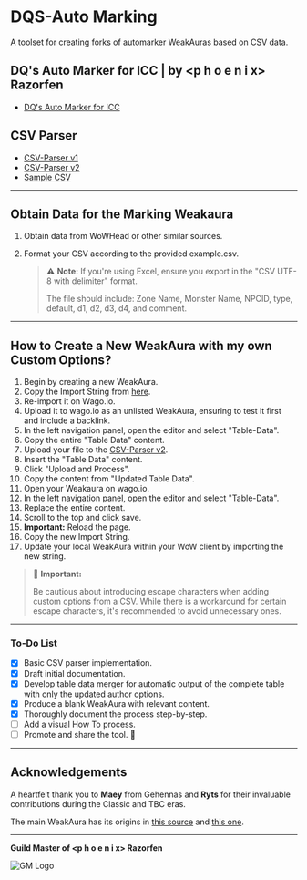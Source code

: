 # DQS-Auto Marking

A toolset for creating forks of automarker WeakAuras based on CSV data.

## DQ's Auto Marker for ICC | by \<p h o e n i x> Razorfen

- [DQ's Auto Marker for ICC](https://wago.io/Ck9JAf55V)

## CSV Parser

- [CSV-Parser v1](https://automarker.d-q.xyz/csvparse_v1.html)
- [CSV-Parser v2](https://automarker.d-q.xyz/csvparse_v2.html)
- [Sample CSV](../example.csv)

---

## Obtain Data for the Marking Weakaura 

1. Obtain data from WoWHead or other similar sources.
2. Format your CSV according to the provided example.csv.

   > ⚠️ **Note:** If you're using Excel, ensure you export in the "CSV UTF-8 with delimiter" format.
   >
   > The file should include: Zone Name, Monster Name, NPCID, type, default, d1, d2, d3, d4, and comment.

---

## How to Create a New WeakAura with my own Custom Options? 

1. Begin by creating a new WeakAura.
2. Copy the Import String from [here](https://wago.io/hBttee1i).
3. Re-import it on Wago.io.
4. Upload it to wago.io as an unlisted WeakAura, ensuring to test it first and include a backlink.
5. In the left navigation panel, open the editor and select "Table-Data".
6. Copy the entire "Table Data" content.
7. Upload your file to the [CSV-Parser v2](https://automarker.d-q.xyz/csvparse_v2.html).
8. Insert the "Table Data" content.
9. Click "Upload and Process".
10. Copy the content from "Updated Table Data".
11. Open your Weakaura on wago.io.
12. In the left navigation panel, open the editor and select "Table-Data".
13. Replace the entire content.
14. Scroll to the top and click save.
15. **Important:** Reload the page.
16. Copy the new Import String.
17. Update your local WeakAura within your WoW client by importing the new string.

   > 🔴 **Important:** 
   >
   > Be cautious about introducing escape characters when adding custom options from a CSV. While there is a workaround for certain escape characters, it's recommended to avoid unnecessary ones.

---

### To-Do List

- [x] Basic CSV parser implementation.
- [x] Draft initial documentation.
- [x] Develop table data merger for automatic output of the complete table with only the updated author options.
- [x] Produce a blank WeakAura with relevant content.
- [x] Thoroughly document the process step-by-step.
- [ ] Add a visual How To process.
- [ ] Promote and share the tool. 🎉

---

## Acknowledgements

A heartfelt thank you to **Maey** from Gehennas and **Ryts** for their invaluable contributions during the Classic and TBC eras.

The main WeakAura has its origins in [this source](https://wago.io/-4-XO5Mst) and [this one](https://wago.io/WvTWjRwcu).

---

**Guild Master of \<p h o e n i x> Razorfen**

![GM Logo](https://i.imgur.com/qz0L6Zk.png)
